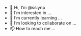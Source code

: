 - 👋 Hi, I’m @ssiynp
- 👀 I’m interested in ...
- 🌱 I’m currently learning ...
- 💞️ I’m looking to collaborate on ...
- 📫 How to reach me ...

<!---
ssiynp/ssiynp is a ✨ special ✨ repository because its `README.md` (this file) appears on your GitHub profile.
You can click the Preview link to take a look at your changes.
--->
